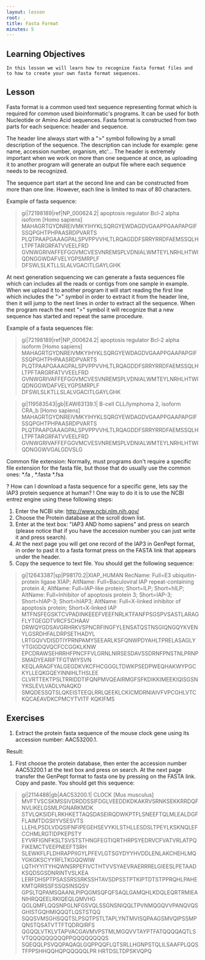 ```yaml
---
layout: lesson
root: .
title: Fasta Format
minutes: 5
---
```


## Learning Objectives 

    In this lesson we will learn how to recognize fasta format files and to how to create your own fasta format sequences.


## Lesson 

Fasta format is a common used text sequence representing format which is required for common used bioinformatic's programs. It can be used for both Nucleotide or Amino Acid sequences.
Fasta format is constructed from two parts for each sequence: header and sequence.

The header line always start with a ">" symbol following by a small description of the sequence.
The description can include for example: gene name, accession number, organism, etc'... 
The header is extremely important when we work on more than one sequence at once, as uploading it to another program will generate an output file where each sequence needs to be recognized.

The sequence part start at the second line and can be constructed from more than one line. However, each line is limited to max of 80 characters.

Example of fasta sequence:

>gi|72198189|ref|NP_000624.2| apoptosis regulator Bcl-2 alpha isoform [Homo sapiens]
MAHAGRTGYDNREIVMKYIHYKLSQRGYEWDAGDVGAAPPGAAPAPGIFSSQPGHTPHPAASRDPVARTS
PLQTPAAPGAAAGPALSPVPPVVHLTLRQAGDDFSRRYRRDFAEMSSQLHLTPFTARGRFATVVEELFRD
GVNWGRIVAFFEFGGVMCVESVNREMSPLVDNIALWMTEYLNRHLHTWIQDNGGWDAFVELYGPSMRPLF
DFSWLSLKTLLSLALVGACITLGAYLGHK

At next generation sequencing we can generate a fasta sequences file which can includes all the reads or contigs from one sample in example. 
When we upload it to another program it will start reading the first line which includes the ">" symbol in order to extract it from the header line, then it will jump to the next lines
in order to extract all the sequence. When the program reach the next ">" symbol it will recognize that a new sequence has started and repeat the same procedure.

Example of a fasta sequences file:

>gi|72198189|ref|NP_000624.2| apoptosis regulator Bcl-2 alpha isoform [Homo sapiens]
MAHAGRTGYDNREIVMKYIHYKLSQRGYEWDAGDVGAAPPGAAPAPGIFSSQPGHTPHPAASRDPVARTS
PLQTPAAPGAAAGPALSPVPPVVHLTLRQAGDDFSRRYRRDFAEMSSQLHLTPFTARGRFATVVEELFRD
GVNWGRIVAFFEFGGVMCVESVNREMSPLVDNIALWMTEYLNRHLHTWIQDNGGWDAFVELYGPSMRPLF
DFSWLSLKTLLSLALVGACITLGAYLGHK

>gi|119583543|gb|EAW63139.1| B-cell CLL/lymphoma 2, isoform CRA_b [Homo sapiens]
MAHAGRTGYDNREIVMKYIHYKLSQRGYEWDAGDVGAAPPGAAPAPGIFSSQPGHTPHPAASRDPVARTS
PLQTPAAPGAAAGPALSPVPPVVHLTLRQAGDDFSRRYRRDFAEMSSQLHLTPFTARGRFATVVEELFRD
GVNWGRIVAFFEFGGVMCVESVNREMSPLVDNIALWMTEYLNRHLHTWIQDNGGWVGALGDVSLG


Common file extension:
Normally, must programs don't require a specific file extension for the fasta file, but those that do usually use the common ones: *.fa , *.fasta *.fsa

? How can I download a fasta sequence for a specific gene, lets say the IAP3 protein sequence at human?
! One way to do it is to use the NCBI entrez engine using these following steps:
1. Enter the NCBI site: http://www.ncbi.nlm.nih.gov/
2. Choose the Protein database at the scroll down list.
3. Enter at the text box: "IAP3 AND homo sapiens" and press on search (please notice that if you have the accession number you can just write it and press search).
4. At the next page you will get one record of the IAP3 in GenPept format, in order to past it to a fasta format press on the FASTA link that appears under the header.
5. Copy the sequence to text file. You should get the following sequence:

>gi|12643387|sp|P98170.2|XIAP_HUMAN RecName: Full=E3 ubiquitin-protein ligase XIAP; AltName: Full=Baculoviral IAP repeat-containing protein 4; AltName: Full=IAP-like protein; Short=ILP; Short=hILP; AltName: Full=Inhibitor of apoptosis protein 3; Short=IAP-3; Short=hIAP-3; Short=hIAP3; AltName: Full=X-linked inhibitor of apoptosis protein; Short=X-linked IAP
MTFNSFEGSKTCVPADINKEEEFVEEFNRLKTFANFPSGSPVSASTLARAGFLYTGEGDTVRCFSCHAAV
DRWQYGDSAVGRHRKVSPNCRFINGFYLENSATQSTNSGIQNGQYKVENYLGSRDHFALDRPSETHADYL
LRTGQVVDISDTIYPRNPAMYSEEARLKSFQNWPDYAHLTPRELASAGLYYTGIGDQVQCFCCGGKLKNW
EPCDRAWSEHRRHFPNCFFVLGRNLNIRSESDAVSSDRNFPNSTNLPRNPSMADYEARIFTFGTWIYSVN
KEQLARAGFYALGEGDKVKCFHCGGGLTDWKPSEDPWEQHAKWYPGCKYLLEQKGQEYINNIHLTHSLEE
CLVRTTEKTPSLTRRIDDTIFQNPMVQEAIRMGFSFKDIKKIMEEKIQISGSNYKSLEVLVADLVNAQKD
SMQDESSQTSLQKEISTEEQLRRLQEEKLCKICMDRNIAIVFVPCGHLVTCKQCAEAVDKCPMCYTVITF
KQKIFMS




## Exercises

1. Extract the protein fasta sequence of the mouse clock gene using its accession number: AAC53200.1.

Result:
1. First choose the protein database, then enter the accession number AAC53200.1 at the text box and press on search.
At the next page transfer the GenPept format to fasta one by pressing on the FASTA link. Copy and paste.
You should get this sequence:

>gi|2114488|gb|AAC53200.1| CLOCK [Mus musculus]
MVFTVSCSKMSSIVDRDDSSIFDGLVEEDDKDKAKRVSRNKSEKKRRDQFNVLIKELGSMLPGNARKMDK
STVLQKSIDFLRKHKETTAQSDASEIRQDWKPTFLSNEEFTQLMLEALDGFFLAIMTDGSIIYVSESVTS
LLEHLPSDLVDQSIFNFIPEGEHSEVYKILSTHLLESDSLTPEYLKSKNQLEFCCHMLRGTIDPKEPSTY
EYVRFIGNFKSLTSVSTSTHNGFEGTIQRTHRPSYEDRVCFVATVRLATPQFIKEMCTVEEPNEEFTSRH
SLEWKFLFLDHRAPPIIGYLPFEVLGTSGYDYYHVDDLENLAKCHEHLMQYGKGKSCYYRFLTKGQQWIW
LQTHYYITYHQWNSRPEFIVCTHTVVSYAEVRAERRRELGIEESLPETAADKSQDSGSDNRINTVSLKEA
LERFDHSPTPSASSRSSRKSSHTAVSDPSSTPTKIPTDTSTPPRQHLPAHEKMTQRRSSFSSQSINSQSV
GPSLTQPAMSQAANLPIPQGMSQFQFSAQLGAMQHLKDQLEQRTRMIEANIHRQQEELRKIQEQLQMVHG
QGLQMFLQQSNPGLNFGSVQLSSGNSNIQQLTPVNMQGQVVPANQVQSGHISTGQHMIQQQTLQSTSTQQ
SQQSVMSGHSQQTSLPSQTPSTLTAPLYNTMVISQPAAGSMVQIPSSMPQNSTQSATVTTFTQDRQIRFS
QGQQLVTKLVTAPVACGAVMVPSTMLMGQVVTAYPTFATQQQQAQTLSVTQQQQQQQQQPPQQQQQQQQS
SQEQQLPSVQQPAQAQLGQPPQQFLQTSRLLHGNPSTQLILSAAFPLQQSTFPPSHHQQHQPQQQQQLPR
HRTDSLTDPSKVQPQ


 
